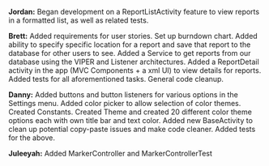 **Jordan:** Began development on a ReportListActivity feature to view reports in a formatted list, as well as related tests.

**Brett:** Added requirements for user stories. Set up burndown chart. Added ability to specify specific location for a report and save that report to the database for other users to see. Added a Service to get reports from our database using the VIPER and Listener architectures. Added a ReportDetail activity in the app (MVC Components + a xml UI) to view details for reports. Added tests for all aforementioned tasks. General code cleanup.

**Danny:** Added buttons and button listeners for various options in the Settings menu. Added color picker to allow selection of color themes. Created Constants. Created Theme and created 20 different color theme options each with own title bar and text color. Added new BaseActivity to clean up potential copy-paste issues and make code cleaner. Added tests for the above. 

**Juleeyah:** Added MarkerController and MarkerControllerTest
